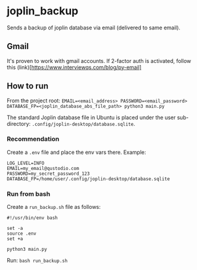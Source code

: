 # joplin_backup
Sends a backup of joplin database via email (delivered to same email).

## Gmail
It's proven to work with gmail accounts.
If 2-factor auth is activated, follow this (link)[https://www.interviewqs.com/blog/py-email]

## How to run

From the project root:
`EMAIL=<email_address> PASSWORD=<email_password> DATABASE_FP=<joplin_database_abs_file_path> python3 main.py`

The standard Joplin database file in Ubuntu is placed under the user sub-directory: `.config/joplin-desktop/database.sqlite`.

### Recommendation
Create a `.env` file and place the env vars there.
Example:
```
LOG_LEVEL=INFO
EMAIL=my_email@qustodio.com
PASSWORD=my_secret_password_123
DATABASE_FP=/home/user/.config/joplin-desktop/database.sqlite
```

### Run from bash
Create a `run_backup.sh` file as follows:
```
#!/usr/bin/env bash

set -a
source .env
set +a

python3 main.py
```

Run: `bash run_backup.sh`
